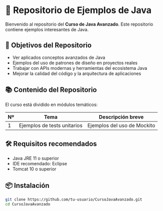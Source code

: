 # 📘 Repositorio de Ejemplos de Java

Bienvenido al repositorio del **Curso de Java Avanzado**. Este repositorio contiene ejemplos interesantes de Java.


## 🚀 Objetivos del Repositorio

- Ver aplicados conceptos avanzados de Java
- Ejemplos del uso de patrones de diseño en proyectos reales
- Trabajar con APIs modernas y herramientas del ecosistema Java
- Mejorar la calidad del código y la arquitectura de aplicaciones


## 📚 Contenido del Repositorio

El curso está dividido en módulos temáticos:

| Nº     | Tema                              | Descripción breve                        |
|--------|-----------------------------------|------------------------------------------|
| 1      | Ejemplos de tests unitarios       | Ejemplos del uso de Mockito              |



## 🛠️ Requisitos recomendados

- Java JRE 11 o superior
- IDE recomendado: Eclipse
- Tomcat 10 o superior


## 📦 Instalación

```bash
git clone https://github.com/tu-usuario/CursoJavaAvanzado.git
cd CursoJavaAvanzado

